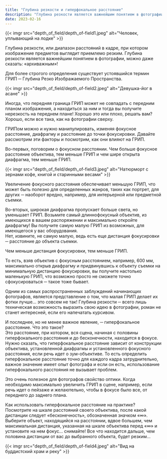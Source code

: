 ```yaml
---
title: "Глубина резкости и гиперфокальное расстояние"
description: "Глубина резкости является важнейшим понятием в фотографии, можно даже сказать: «архиважным»"
date: 2023-02-16
---
```


{{< imgr src="depth_of_field/depth_of-field1.jpeg" alt="Человек, уплывающий на лодке" >}}

Глубина резкости, или диапазон расстояний в кадре, при котором изображение предметов выглядит приемлемо резким. Глубина резкости является важнейшим понятием в фотографии, можно даже сказать: «архиважным»!

Для более строгого определения существует устоявшийся термин ГРИП ─ Глубина Резко Изображаемого Пространства.

{{< imgr src="depth_of_field/depth_of-field2.jpeg" alt="Девушка-йог в асане" >}}

Иногда, что передняя граница ГРИП может не совпадать с передним планом изображения, а находиться за ним и тогда вы получите нерезкость на переднем плане! Хорошо это или плохо, решать вам? Хорошо, если все така, как на фотографии сверху.

ГРИПом можно и нужно манипулировать, изменяя фокусное расстояние, диафрагму и расстояние до точки фокусировки. Давайте рассмотрим эти факторы и посмотрим, как они влияют на ГРИП.

Во-первых, поговорим о фокусном расстоянии. Чем больше фокусное расстояние объектива, тем меньше ГРИП и чем шире открыта диафрагма, тем меньше ГРИП.

{{< imgr src="depth_of_field/depth_of-field3.jpeg" alt="Натюрморт с зернами кофе, книгой и старинными весами" >}}

Увеличение фокусного расстояния обеспечивает меньшую ГРИП, что может быть полезно для определенных жанров, таких как портрет, для других ─ наоборот вредно, например, для интерьерной или предметной съемки.

Во-вторых, широкая диафрагма пропускает больше света, но уменьшает ГРИП. Возьмите самый длиннофокусный объектив, из имеющихся в вашем распоряжении и максимально откройте диафрагму! Вы получите самую малую ГРИП из возможных, для имеющегося у вас оборудования.  
Нет, извините, не самую малую, ведь есть еще дистанция фокусировки ─ расстояние до объекта съемки.

Чем меньше дистанция фокусировки, тем меньше ГРИП.

То есть, взяв объектив с фокусным расстоянием, например, 600 мм, максимально открыв диафрагму и придвинувшись к объекту съемки на минимальную дистанцию фокусировки, вы получите настолько маленькую ГРИП, что возможно просто не сможете точно сфокусироваться ─ такое тоже бывает.

Одним из самых распространенных заблуждений начинающих фотографов, является представление о том, что малая ГРИП делает их фотки лучше… это совсем не так! Глубина резкости ─ всего лишь техническая возможность выразить свою идею в фотографии, роман не станет интересней, если его напечатать курсивом.

И последнее, но не менее важное явление, ─ гиперфокальное расстояние. Что это такое?  
Это расстояние, при котором, вся сцена, начиная с половины гиперфокального расстояния и до бесконечности, находится в фокусе. Нужно сказать, что гиперфокальное расстояние зависит от конструкции объектива, установленной диафрагмы и установленного фокусного расстояния, если речь идет о зум-объективе. То есть определить гиперфокальное расстояние точно для каждого кадра затруднительно, важное значение имеет опыт фотографа и если он есть, использование гиперфокального расстояния не вызывает проблем.

Это очень полезное для фотографов свойство оптики. Когда необходимо максимально увеличить ГРИП в сцене, например, если речь идет о пейзаже и желаютельно, чтобы в фокусе было все, от переднего до заднего плана.

Как использовать гиперфокальное расстояние на практике? Посмотрите на шкале расстояний своего объектива, после какой дистанции следует «бесконечность», обозначенная значком «∞». Выберите объект, находящийся на расстоянии, вдвое большем, чем максимальная дистанция, указанная на шкале объектива перед «∞» и установите на нем фокус… снимайте! Все что находится дальше, чем половина дистанции от вас до выбранного объекта, будет резким...

{{< imgr src="depth_of_field/depth_of-field4.jpeg" alt="Вид на буддистский храм и реку" >}}
